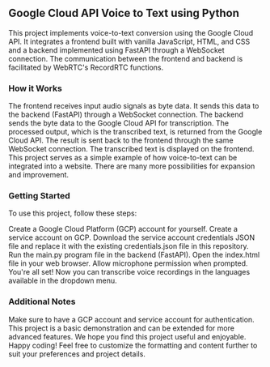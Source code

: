 ## Google Cloud API Voice to Text using Python

This project implements voice-to-text conversion using the Google Cloud API. It integrates a frontend built with vanilla JavaScript, HTML, and CSS and a backend implemented using FastAPI through a WebSocket connection. The communication between the frontend and backend is facilitated by WebRTC's RecordRTC functions.

### How it Works
The frontend receives input audio signals as byte data.
It sends this data to the backend (FastAPI) through a WebSocket connection.
The backend sends the byte data to the Google Cloud API for transcription.
The processed output, which is the transcribed text, is returned from the Google Cloud API.
The result is sent back to the frontend through the same WebSocket connection.
The transcribed text is displayed on the frontend.
This project serves as a simple example of how voice-to-text can be integrated into a website. There are many more possibilities for expansion and improvement.

### Getting Started
To use this project, follow these steps:

Create a Google Cloud Platform (GCP) account for yourself.
Create a service account on GCP.
Download the service account credentials JSON file and replace it with the existing credentials.json file in this repository.
Run the main.py program file in the backend (FastAPI).
Open the index.html file in your web browser.
Allow microphone permission when prompted.
You're all set! Now you can transcribe voice recordings in the languages available in the dropdown menu.

### Additional Notes
Make sure to have a GCP account and service account for authentication.
This project is a basic demonstration and can be extended for more advanced features.
We hope you find this project useful and enjoyable. Happy coding!
Feel free to customize the formatting and content further to suit your preferences and project details.
